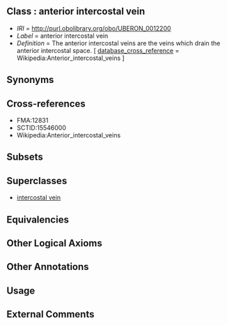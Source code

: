 
## Class : anterior intercostal vein

 * *IRI* = http://purl.obolibrary.org/obo/UBERON_0012200
 * *Label* = anterior intercostal vein
 * *Definition* = The anterior intercostal veins are the veins which drain the anterior intercostal space. [ [database_cross_reference](../../ef/oboInOwl#hasDbXref.md) = Wikipedia:Anterior_intercostal_veins ]

## Synonyms


## Cross-references

 * FMA:12831
 * SCTID:15546000
 * Wikipedia:Anterior_intercostal_veins

## Subsets


## Superclasses

 * [intercostal vein](../../UBERON/97/UBERON_0012197.md)

## Equivalencies


## Other Logical Axioms


## Other Annotations


## Usage


## External Comments

